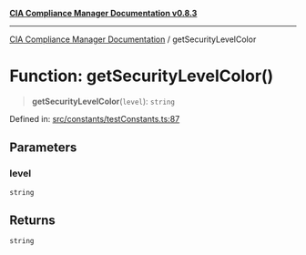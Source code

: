[**CIA Compliance Manager Documentation v0.8.3**](../README.md)

***

[CIA Compliance Manager Documentation](../globals.md) / getSecurityLevelColor

# Function: getSecurityLevelColor()

> **getSecurityLevelColor**(`level`): `string`

Defined in: [src/constants/testConstants.ts:87](https://github.com/Hack23/cia-compliance-manager/blob/368d5a1330a94df78d48c65d28962bd0f7cab363/src/constants/testConstants.ts#L87)

## Parameters

### level

`string`

## Returns

`string`
